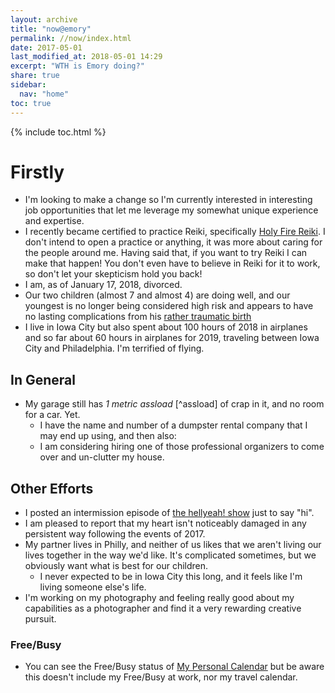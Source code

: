 ```yaml
---
layout: archive
title: "now@emory"
permalink: //now/index.html
date: 2017-05-01
last_modified_at: 2018-05-01 14:29
excerpt: "WTH is Emory doing?"
share: true
sidebar:
  nav: "home"
toc: true
---
```


{% include toc.html %}

# Firstly

- I'm looking to make a change so I'm currently interested in interesting job opportunities that let me leverage my somewhat unique experience and expertise.
- I recently became certified to practice Reiki, specifically [Holy Fire Reiki](https://www.reiki.org/HF3.html). I don't intend to open a practice or anything, it was more about caring for the people around me. Having said that, if you want to try Reiki I can make that happen! You don't even have to believe in Reiki for it to work, so don't let your skepticism hold you back!
- I am, as of January 17, 2018, divorced.
- Our two children (almost 7 and almost 4) are doing well, and our youngest is no longer being considered high risk and appears to have no lasting complications from his [rather traumatic birth](/coolkids/)
- I live in Iowa City but also spent about 100 hours of 2018 in airplanes and so far about 60 hours in airplanes for 2019, traveling between Iowa City and Philadelphia. I'm terrified of flying.

## In General

- My garage still has _1 metric assload_ [^assload] of crap in it, and no room for a car. Yet.
  - I have the name and number of a dumpster rental company that I may end up using, and then also:
  - I am considering hiring one of those professional organizers to come over and un-clutter my house.

## Other Efforts

- I posted an intermission episode of [the hellyeah! show](http://show.hellyeah.com/) just to say "hi".
- I am pleased to report that my heart isn't noticeably damaged in any persistent way following the events of 2017.
- My partner lives in Philly, and neither of us likes that we aren't living our lives together in the way we'd like. It's complicated sometimes, but we obviously want what is best for our children. 
  - I never expected to be in Iowa City this long, and it feels like I'm living someone else's life.
- I'm working on my photography and feeling really good about my capabilities as a photographer and find it a very rewarding creative pursuit. 

### Free/Busy

* You can see the Free/Busy status of [My Personal Calendar](https://calendar.google.com/calendar/ical/emory%40hellyeah.com/public/basic.ics) but be aware this doesn't include my Free/Busy at work, nor my travel calendar.

